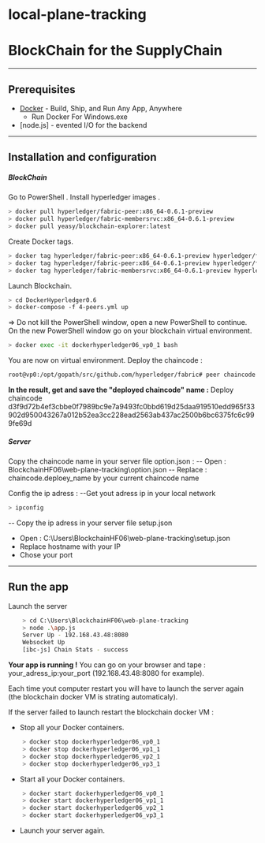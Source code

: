 # local-plane-tracking
# BlockChain for the SupplyChain
-------------------------------------------
## Prerequisites
* [Docker](https://www.docker.com/) - Build, Ship, and Run Any App, Anywhere
   - Run Docker For Windows.exe
* [node.js] - evented I/O for the backend
------------------------------------
## Installation and configuration
##### BlockChain
Go to PowerShell .
Install hyperledger images .
```sh
> docker pull hyperledger/fabric-peer:x86_64-0.6.1-preview
> docker pull hyperledger/fabric-membersrvc:x86_64-0.6.1-preview
> docker pull yeasy/blockchain-explorer:latest
```
Create Docker tags.
```sh
> docker tag hyperledger/fabric-peer:x86_64-0.6.1-preview hyperledger/fabric-peer
> docker tag hyperledger/fabric-peer:x86_64-0.6.1-preview hyperledger/fabric-baseimage
> docker tag hyperledger/fabric-membersrvc:x86_64-0.6.1-preview hyperledger/fabric-membersrvc
```
Launch Blockchain.
```sh
> cd DockerHyperledger0.6
> docker-compose -f 4-peers.yml up
```
=> Do not kill the PowerShell window, open a new PowerShell to continue.
On the new PowerShell window go on your blockchain virtual environment.
```sh
> docker exec -it dockerhyperledger06_vp0_1 bash
```
You are now on virtual environment.
Deploy the chaincode :

```sh
root@vp0:/opt/gopath/src/github.com/hyperledger/fabric# peer chaincode deploy -p "https://github.com/bbenjamin11/chaincode-plane-tracking" -c '{"Function":"init","Args":[]}'
```
**In the result, get and save the "deployed chaincode" name :**
Deploy chaincode
d3f9d72b4ef3cbbe0f7989bc9e7a9493fc0bbd619d25daa919510edd965f33902d950043267a012b52ea3cc228ead2563ab437ac2500b6bc6375fc6c999fe69d

##### Server
Copy the chaincode name in your server file option.json :
--	Open : BlockchainHF06\web-plane-tracking\option.json
--	Replace : chaincode.deploey_name by your current chaincode name

Config the ip adress :
--Get yout adress ip in your local network
```sh
> ipconfig
```
-- Copy the ip adress in your server file setup.json
* Open : C:\Users\BlockchainHF06\web-plane-tracking\setup.json
* Replace hostname with your IP
* Chose your port

-----------------------------------
## Run the app

Launch the server
```sh
	> cd C:\Users\BlockchainHF06\web-plane-tracking
	> node .\app.js
	Server Up - 192.168.43.48:8080
	Websocket Up
	[ibc-js] Chain Stats - success
```

**Your app is running !**
You can go on your browser and tape : your_adress_ip:your_port (192.168.43.48:8080 for example).

Each time yout computer restart you will have to launch the server again (the blockchain docker VM is strating automaticaly).

If the server failed to launch restart the blockchain docker VM :
* Stop all your Docker containers.
```sh
	> docker stop dockerhyperledger06_vp0_1
	> docker stop dockerhyperledger06_vp1_1
	> docker stop dockerhyperledger06_vp2_1
	> docker stop dockerhyperledger06_vp3_1
```
* Start all your Docker containers.
```sh
	> docker start dockerhyperledger06_vp0_1
	> docker start dockerhyperledger06_vp1_1
	> docker start dockerhyperledger06_vp2_1
	> docker start dockerhyperledger06_vp3_1
```
* Launch your server again.

